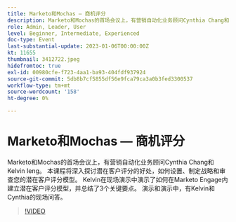 ```yaml
---
title: Marketo和Mochas — 商机评分
description: Marketo和Mochas的首场会议上，有营销自动化业务顾问Cynthia Chang和Kelvin Ieng。 本课程将深入探讨潜在客户评分的好处，如何设置、制定战略和审查您的潜在客户评分模型。 Kelvin在现场演示中演示了如何在Marketo Engage内建立潜在客户评分模型，并总结了3个关键要点。 演示和演示中，有Kelvin和Cynthia的现场问答。
role: Admin, Leader, User
level: Beginner, Intermediate, Experienced
doc-type: Event
last-substantial-update: 2023-01-06T00:00:00Z
kt: 11655
thumbnail: 3412722.jpeg
hidefromtoc: true
exl-id: 00980cfe-f723-4aa1-ba93-404fdf937924
source-git-commit: 5db8b7cf5855df56e9fca79ca3a0b3fed3300537
workflow-type: tm+mt
source-wordcount: '158'
ht-degree: 0%

---
```


# Marketo和Mochas — 商机评分

Marketo和Mochas的首场会议上，有营销自动化业务顾问Cynthia Chang和Kelvin Ieng。 本课程将深入探讨潜在客户评分的好处，如何设置、制定战略和审查您的潜在客户评分模型。 Kelvin在现场演示中演示了如何在Marketo Engage内建立潜在客户评分模型，并总结了3个关键要点。 演示和演示中，有Kelvin和Cynthia的现场问答。

>[!VIDEO](https://video.tv.adobe.com/v/3412722/?quality=12&learn=on)
